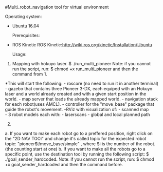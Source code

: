 #Multi_robot_navigation tool for virtual environment

  Operating system:
- Ubuntu 16.04
	
  Prerequisites:
- ROS Kinetic ROS Kinetic:http://wiki.ros.org/kinetic/Installation/Ubuntu

	Usage:
1.  Mapping with hokuyo laser. 
  $ ./run_multi_pioneer
	Note:
		if you cannot run the script, run:
	$ chmod +x run_multi_pioneer and then the command from 1.	

*This will start the following:
		- roscore (no need to run it in another terminal)
		- gazebo that contains three Pioneer 3-DX, each equiped with an Hokuyo laser and a world already created and with a given start position in the world.
    - map server that loads the already mapped world.
		- navigation stack for each robot(uses AMCL).
		- controller for the "move_base" package that guide the robot's movement.
		-RViz with visualization of: 
      - scanned map			
      - 3 robot models each with:
        - laserscans
        - global and local planned path

2.  
a.  If you want to make each robot go to a preffered position, right click on the "2D NAV TOOl" and change it's called topic for the expected robot topic:
  "pioneer$i/move_base/simple" , where $i is the number of the robot.(the counting start at one)
b.  If you want to make all the robots go to a specific point, use the destination tool by running the following script:
  $ ./goal_sender_hardcoded.
Note:
		if you cannot run the script, run:
	$ chmod +x goal_sender_hardcoded and then the command before.




